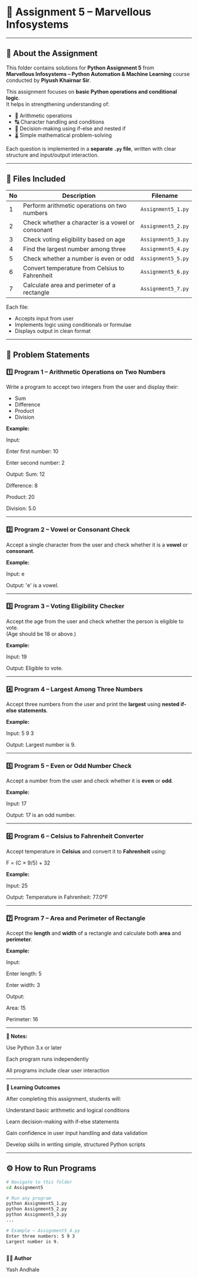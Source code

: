 # 🧠 Assignment 5 – Marvellous Infosystems

---

## 📘 About the Assignment

This folder contains solutions for **Python Assignment 5** from  
**Marvellous Infosystems – Python Automation & Machine Learning** course conducted by **Piyush Khairnar Sir**.  

This assignment focuses on **basic Python operations and conditional logic**.  
It helps in strengthening understanding of:
- 🧮 Arithmetic operations  
- 🔠 Character handling and conditions  
- 🔢 Decision-making using if-else and nested if  
- 🌡️ Simple mathematical problem-solving  

Each question is implemented in a **separate `.py` file**, written with clear structure and input/output interaction.

---

## 📁 Files Included

| No | Description | Filename |
|----|--------------|-----------|
| 1 | Perform arithmetic operations on two numbers | `Assignment5_1.py` |
| 2 | Check whether a character is a vowel or consonant | `Assignment5_2.py` |
| 3 | Check voting eligibility based on age | `Assignment5_3.py` |
| 4 | Find the largest number among three | `Assignment5_4.py` |
| 5 | Check whether a number is even or odd | `Assignment5_5.py` |
| 6 | Convert temperature from Celsius to Fahrenheit | `Assignment5_6.py` |
| 7 | Calculate area and perimeter of a rectangle | `Assignment5_7.py` |

Each file:
- Accepts input from user  
- Implements logic using conditionals or formulae  
- Displays output in clean format  

---

## 🧩 Problem Statements

### 1️⃣ Program 1 – Arithmetic Operations on Two Numbers
Write a program to accept two integers from the user and display their:
- Sum  
- Difference  
- Product  
- Division  

**Example:**

Input:

Enter first number: 10

Enter second number: 2

Output:
Sum: 12

Difference: 8

Product: 20

Division: 5.0


---

### 2️⃣ Program 2 – Vowel or Consonant Check
Accept a single character from the user and check whether it is a **vowel** or **consonant**.

**Example:**

Input: e

Output: 'e' is a vowel.


---

### 3️⃣ Program 3 – Voting Eligibility Checker
Accept the age from the user and check whether the person is eligible to vote.  
(Age should be 18 or above.)

**Example:**

Input: 19

Output: Eligible to vote.


---

### 4️⃣ Program 4 – Largest Among Three Numbers
Accept three numbers from the user and print the **largest** using **nested if-else statements**.

**Example:**

Input: 5 9 3

Output: Largest number is 9.


---

### 5️⃣ Program 5 – Even or Odd Number Check
Accept a number from the user and check whether it is **even** or **odd**.

**Example:**

Input: 17

Output: 17 is an odd number.


---

### 6️⃣ Program 6 – Celsius to Fahrenheit Converter
Accept temperature in **Celsius** and convert it to **Fahrenheit** using:

F = (C × 9/5) + 32

**Example:**

Input: 25

Output: Temperature in Fahrenheit: 77.0°F


---

### 7️⃣ Program 7 – Area and Perimeter of Rectangle
Accept the **length** and **width** of a rectangle and calculate both **area** and **perimeter**.

**Example:**

Input:

Enter length: 5

Enter width: 3

Output:

Area: 15

Perimeter: 16

---

**📝 Notes:**

Use Python 3.x or later

Each program runs independently

All programs include clear user interaction

---


**🎯 Learning Outcomes**

After completing this assignment, students will:

Understand basic arithmetic and logical conditions

Learn decision-making with if-else statements

Gain confidence in user input handling and data validation

Develop skills in writing simple, structured Python scripts

---

## ⚙️ How to Run Programs

```bash
# Navigate to this folder
cd Assignment5

# Run any program
python Assignment5_1.py
python Assignment5_2.py
python Assignment5_3.py
...

# Example – Assignment5_4.py
Enter three numbers: 5 9 3
Largest number is 9.



```

**👨‍💻 Author**

Yash Andhale
